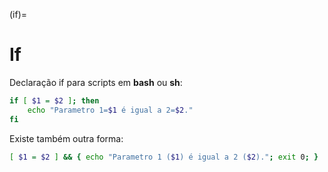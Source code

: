 (if)=
        
# If

Declaração if para scripts em **bash** ou **sh**:

```bash
if [ $1 = $2 ]; then
    echo "Parametro 1=$1 é igual a 2=$2."
fi
```

Existe também outra forma:

```bash
[ $1 = $2 ] && { echo "Parametro 1 ($1) é igual a 2 ($2)."; exit 0; }
```
